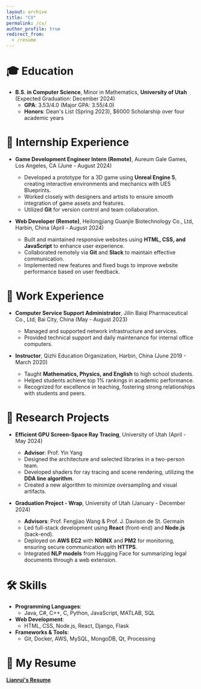 ```yaml
---
layout: archive
title: "CV"
permalink: /cv/
author_profile: true
redirect_from:
  - /resume
---
```


<!-- {% include base_path %} -->

# 🎓 Education
- **B.S. in Computer Science**, Minor in Mathematics, **University of Utah** (Expected Graduation: December 2024)
  - **GPA**: 3.53/4.0 (Major GPA: 3.55/4.0)
  - **Honors**: Dean's List (Spring 2023), $6000 Scholarship over four academic years

# 💼 Internship Experience
- **Game Development Engineer Intern (Remote)**, Aureum Gale Games, Los Angeles, CA (June - August 2024)
  - Developed a prototype for a 3D game using **Unreal Engine 5**, creating interactive environments and mechanics with UE5 Blueprints.
  - Worked closely with designers and artists to ensure smooth integration of game assets and features.
  - Utilized **Git** for version control and team collaboration.

- **Web Developer (Remote)**, Heilongjiang Guanjie Biotechnology Co., Ltd, Harbin, China (April - August 2024)
  - Built and maintained responsive websites using **HTML, CSS, and JavaScript** to enhance user experience.
  - Collaborated remotely via **Git** and **Slack** to maintain effective communication.
  - Implemented new features and fixed bugs to improve website performance based on user feedback.

# 💼 Work Experience
- **Computer Service Support Administrator**, Jilin Baiqi Pharmaceutical Co., Ltd, Bai City, China (May - August 2023)
  - Managed and supported network infrastructure and services.
  - Provided technical support and daily maintenance for internal office computers.

- **Instructor**, Qizhi Education Organization, Harbin, China (June 2019 - March 2020)
  - Taught **Mathematics, Physics, and English** to high school students.
  - Helped students achieve top 1% rankings in academic performance.
  - Recognized for excellence in teaching, fostering strong relationships with students and peers.

# 🔬 Research Projects
- **Efficient GPU Screen-Space Ray Tracing**, University of Utah (April - May 2024)
  - **Advisor**: Prof. Yin Yang
  - Designed the architecture and selected libraries in a two-person team.
  - Developed shaders for ray tracing and scene rendering, utilizing the **DDA line algorithm**.
  - Created a new algorithm to minimize oversampling and visual artifacts.

- **Graduation Project - Wrap**, University of Utah (January - December 2024)
  - **Advisors**: Prof. Fengjiao Wang & Prof. J. Davison de St. Germain
  - Led full-stack development using **React** (front-end) and **Node.js** (back-end).
  - Deployed on **AWS EC2** with **NGINX** and **PM2** for monitoring, ensuring secure communication with **HTTPS**.
  - Integrated **NLP models** from Hugging Face for summarizing legal documents through a web extension.

# 🛠 Skills
- **Programming Languages**:
  - Java, C#, C++, C, Python, JavaScript, MATLAB, SQL
- **Web Development**:
  - HTML, CSS, Node.js, React, Django, Flask
- **Frameworks & Tools**:
  - Git, Docker, AWS, MySQL, MongoDB, Qt, Processing

# 📄 My Resume
[**Lianrui's Resume**](http://lianruibruce.github.io/files/Geng_Lianrui_Resume_0924.pdf)

<!-- Publications
======
  <ul>{% for post in site.publications %}
    {% include archive-single-cv.html %}
  {% endfor %}</ul>
  
Talks
======
  <ul>{% for post in site.talks %}
    {% include archive-single-talk-cv.html %}
  {% endfor %}</ul>
  
Teaching
======
  <ul>{% for post in site.teaching %}
    {% include archive-single-cv.html %}
  {% endfor %}</ul>
  
Service and leadership
======
* Currently signed in to 43 different slack teams -->
